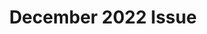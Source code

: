 ---
layout: issue
title: "December 2022 Issue"
description: "Flounder issue of December 2022"
pdf: 
image: "/assets/img/2022-12-cover-front.png"
front_cover: "/assets/img/2022-12-cover-front.png"
back_cover: "/assets/img/2022-12-cover-back.png"
---